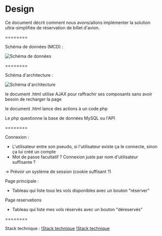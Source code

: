 Design
========

Ce document décrit comment nous avons/allons implémenter la solution ultra-simplifiée de réservation de billet d'avion.

========

Schéma de données (MCD) : 

![Schéma de données](https://cdn.discordapp.com/attachments/763035147363680298/784482657135231047/unknown.png)

========


Schéma d'architecture :

![Schéma d'architecture](https://cdn.discordapp.com/attachments/763035147363680298/784479790647607356/unknown.png)

le document .html utilise AJAX pour raffrachir ses composants sans avoir besoin de recharger la page

le document .html lance des actions à un code php

Le php questionne la base de données MySQL ou l'API

========

Connexion :
- L'utilisateur entre son pseudo, si l'utilisateur existe ça le connecte, sinon ça lui créé un compte
- Mot de passe facultatif ? Connexion juste par nom d'utilisateur suffisante ?

-> Prévoir un système de session (cookie suffisant ?)

Page principale : 
- Tableau qui liste tous les vols disponibles avec un bouton "réserver"

Page reservations
- Tableau qui liste mes vols réservés avec un bouton "déreservés"

========

Stack technique :
[!Stack technique](https://cdn.discordapp.com/attachments/763035147363680298/784480685099843644/unknown.png)
[!Stack technique](https://cdn.discordapp.com/attachments/763035147363680298/784480736685850624/unknown.png)

